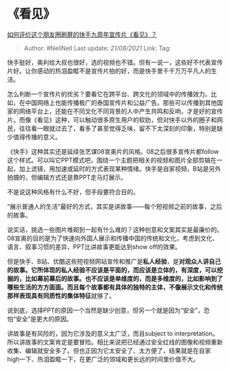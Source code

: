 # 《看见》
[如何评价这个朋友圈刷屏的快手九周年宣传片《看见》？](https://www.zhihu.com/question/399746324/answer/1270254620)

> Author: #NellNell
> Last update: *21/08/2021*
> Link:
> Tag:

快手挺好，奥利给大叔也很好，选的视频也不错。但有一说一，这些好不代表宣传片好。让你感动的热泪盈眶不是宣传片拍的好，而是快手里千千万万平凡人的生活。

怎么判断一个宣传片的优劣？要看它在跨平台、跨文化的领域中的传播效力。比如，在中国网络上也能传播极广的泰国宣传片和公益广告。那些可以传播到其他国家的网络平台上，还能在不同文化不同背景的人中产生共鸣和反响，才是好的宣传片。而像《看见》这种，可以触动很多原生用户的软肋，但对快手以外的圈子和网民，往往看一眼就过去了，看多了甚至觉得乏味，留不下太深刻的印象，特别是缺少值得传播的意义。

《快手》这种其实还是延续张艺谋08宣奥片的风格。08之后很多宣传片都follow这个样式。可以叫它PPT模式吧，围绕一个主题把相关的视频和图片全部剪辑在一起，加上滤镜，用加速或延时的方式表现某种情绪。快手是自家视频，B站是另外拍摄的，但编辑方式还是靠PPT走马灯展示。

不是说这种风格有什么不好，但手段要符合目的。

“展示普通人的生活”最好的方式，其实是讲故事——每个短视频之前的故事，之后的故事。

说实话，挑选一些图片堆砌到一起有什么难的？这种创意和文案其实是最廉价的。08宣奥的目的是为了快速向外国人展示和传播中国的传统和文化，考虑到文化、语言、叙事习惯的差异，PPT比讲故事更能达到show off的效果。

但是快手、B站、优酷这些短视频网站宣传和推广是**私人经验**，是**对观众人讲自己的故事。**它所体现的私人经验不应该是平面的，而应该是立体的，有深度，可以挖掘的，比如幕前幕后的故事。也不应该是单维度的，而是多维度的，比如影响到了哪些生活的方方面面。而且每个故事都有具体的独特的主体，不像展示文化和传统那样表现具有**同质性的集体特征**就够了。

说到底，选择PPT的原因一个当然是缺少创意，但另一个就是因为“安全”，恐怕“安全”是更大的原因。

讲故事是有风险的，因为它涉及的意义太广泛，而且subject to interpretation。所以讲故事的文案肯定是要冒险。相比来说把已经通过安全红线的图像和视频重新收集、编辑就安全多了。但也正因为它太安全了、太方便了，结果就是在自家high一下、热泪盈眶一下，在更广泛的领域和更长远的时间里价值不大。
